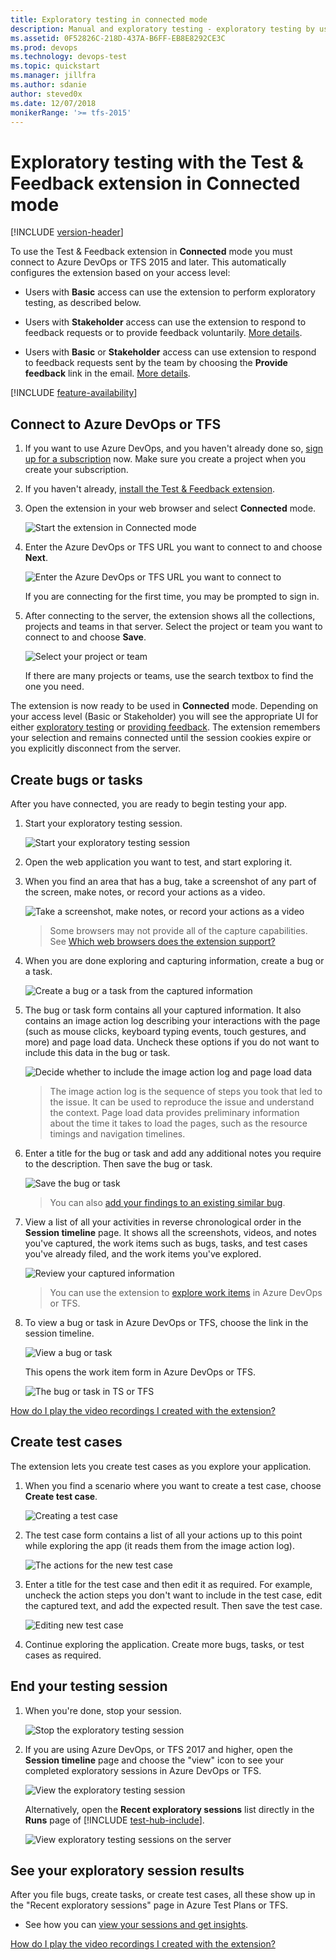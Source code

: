 ```yaml
---
title: Exploratory testing in connected mode
description: Manual and exploratory testing - exploratory testing by using the Test & Feedback extension in Connected mode
ms.assetid: 0F52826C-218D-437A-B6FF-EB8E8292CE3C
ms.prod: devops
ms.technology: devops-test
ms.topic: quickstart
ms.manager: jillfra
ms.author: sdanie
author: steved0x
ms.date: 12/07/2018
monikerRange: '>= tfs-2015'
---
```


# Exploratory testing with the Test &amp; Feedback extension in Connected mode

[!INCLUDE [version-header](_shared/version-header.md)] 

To use the Test &amp; Feedback extension in **Connected** mode you must connect 
to Azure DevOps or TFS 2015 and later.
This automatically configures the extension based on your access level: 

* Users with **Basic** access can use the extension to perform exploratory
  testing, as described below.

* Users with **Stakeholder** access can use the extension to respond to 
  feedback requests or to provide feedback voluntarily.
  [More details](provide-stakeholder-feedback.md#direct).
 
* Users with **Basic** or **Stakeholder** access can use extension to respond to feedback requests sent 
  by the team by choosing the **Provide feedback** link in the email.
  [More details](provide-stakeholder-feedback.md#email).

[!INCLUDE [feature-availability](_shared/feature-availability.md)] 

<a name="connectvtfs"></a>
## Connect to Azure DevOps or TFS

1. If you want to use Azure DevOps, and you haven't already done so, 
   [sign up for a subscription](https://visualstudio.microsoft.com/products/visual-studio-team-services-vs)
   now. Make sure you create a project when you create your subscription.

1. If you haven't already, [install the Test &amp; Feedback extension](perform-exploratory-tests.md).

1. Open the extension in your web browser and select **Connected** mode.

   ![Start the extension in Connected mode](_img/_shared/connectedmode-01.png)
 
1. Enter the Azure DevOps or TFS URL you want to connect to and choose **Next**.

   ![Enter the Azure DevOps or TFS URL you want to connect to](_img/_shared/connectedmode-02.png)

   If you are connecting for the first time, you may be prompted to sign in. 
 
1. After connecting to the server, the extension shows 
   all the collections, projects and teams in that server. Select the
   project or team you want to connect to and choose **Save**.

   ![Select your project or team](_img/connected-mode-exploratory-testing/connectedmode-03.png)

   If there are many projects or teams, use the search textbox
   to find the one you need. 
 
The extension is now ready to be used in **Connected** mode. 
Depending on your access level (Basic or Stakeholder)
you will see the appropriate UI for either [exploratory testing](#create-bugs)
or [providing feedback](provide-stakeholder-feedback.md#provide).
The extension remembers your selection and remains connected until
the session cookies expire or you explicitly disconnect from the server.

<a name="create-bugs"></a>
## Create bugs or tasks

After you have connected, you are ready to begin testing your app.

1. Start your exploratory testing session. 

   ![Start your exploratory testing session](_img/connected-mode-exploratory-testing/create-bugs-01.png)

1. Open the web application you want to test, and start exploring it. 

1. When you find an area that has a bug, take a screenshot of any part of the screen,
   make notes, or record your actions as a video.

   ![Take a screenshot, make notes, or record your actions as a video](_img/connected-mode-exploratory-testing/create-bugs-01a.png)

   >Some browsers may not provide all of the capture capabilities.
   See [Which web browsers does the extension support?](reference-qa.md#browser-support) 

1. When you are done exploring and capturing information, create a bug or a task. 

   ![Create a bug or a task from the captured information](_img/connected-mode-exploratory-testing/create-bugs-02.png)

1. The bug or task form contains all your captured information. 
   It also contains an image action log describing your interactions with the page
   (such as mouse clicks, keyboard typing events, touch gestures, and more) and
   page load data. Uncheck these options if you do not want to include this
   data in the bug or task.

   ![Decide whether to include the image action log and page load data](_img/connected-mode-exploratory-testing/create-bugs-03.png)

   >The image action log is the sequence of steps you took that led to the issue.
   It can be used to reproduce the issue and understand the context.
   Page load data provides preliminary information about the time it takes to load
   the pages, such as the resource timings and navigation timelines.

1. Enter a title for the bug or task and add any additional notes 
   you require to the description. Then save the bug or task.

   ![Save the bug or task](_img/connected-mode-exploratory-testing/create-bugs-04.png)

   > You can also [add your findings to an existing similar bug](reference-qa.md#addsimilar). 

1. View a list of all your activities in reverse chronological order
   in the **Session timeline** page. It shows all the screenshots, videos, and notes 
   you've captured, the work items such as bugs, tasks, and test cases you've already
   filed, and the work items you've explored.

   ![Review your captured information](_img/connected-mode-exploratory-testing/create-bugs-08.png)

   > You can use the extension to [explore work items](explore-workitems-exploratory-testing.md)
   in Azure DevOps or TFS.

1. To view a bug or task in Azure DevOps or TFS, choose the link in the session timeline.

   ![View a bug or task](_img/connected-mode-exploratory-testing/create-bugs-09.png)

   This opens the work item form in Azure DevOps or TFS.

   ![The bug or task in TS or TFS](_img/connected-mode-exploratory-testing/create-bugs-10.png)

[How do I play the video recordings I created with the extension?](reference-qa.md#recording-playback)
 
<a name="create-testcase"></a>
## Create test cases

The extension lets you create test cases as you explore your application.

1. When you find a scenario where you want to create a test case, 
   choose **Create test case**.

   ![Creating a test case](_img/connected-mode-exploratory-testing/create-testcase-01.png)

1. The test case form contains a list of all your actions up to this point
   while exploring the app (it reads them from the image action log).

   ![The actions for the new test case](_img/connected-mode-exploratory-testing/create-testcase-02.png)

1. Enter a title for the test case and then edit it as required. For example, 
   uncheck the action steps you don't want to include in the test case, edit the captured 
   text, and add the expected result. Then save the test case.
 
   ![Editing new test case](_img/connected-mode-exploratory-testing/create-testcase-03.png)

1. Continue exploring the application. Create more bugs, tasks, or test cases  as required. 

<a name="endsession"></a>
## End your testing session

1. When you're done, stop your session.

   ![Stop the exploratory testing session](_img/connected-mode-exploratory-testing/create-bugs-05.png)

2. If you are using Azure DevOps, or TFS 2017 and higher, open the **Session timeline** page and choose the "view" icon to see your completed exploratory 
   sessions in Azure DevOps or TFS.

   ![View the exploratory testing session](_img/connected-mode-exploratory-testing/create-bugs-06.png)

   Alternatively, open the **Recent exploratory sessions** list directly in the **Runs** page of [!INCLUDE [test-hub-include](_shared/test-hub-include.md)].
 
   ![View exploratory testing sessions on the server](_img/connected-mode-exploratory-testing/create-bugs-07.png)

## See your exploratory session results 

After you file bugs, create tasks, or create test cases, all these show up in the "Recent exploratory sessions" page in Azure Test Plans or TFS.

* See how you can [view your sessions and get insights](insights-exploratory-testing.md).

[How do I play the video recordings I created with the extension?](reference-qa.md#recording-playback)

